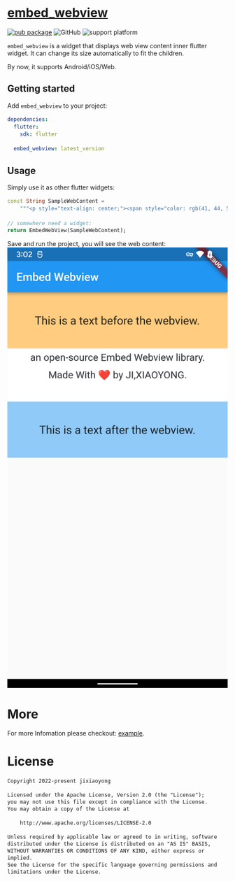 # [embed_webview](https://github.com/jixiaoyong/embed_webview)

[![pub package](https://shields.io/pub/v/embed_webview.svg?style=flat&color=brightgreen)](https://pub.dev/packages/embed_webview) ![GitHub](https://img.shields.io/github/license/jixiaoyong/embed_webview?color=brightgreen) ![support platform](https://img.shields.io/badge/support%20platform-Android%7CiOS%7CWeb-brightgreen)

`embed_webview` is a widget that displays web view content inner flutter widget. It can change its size automatically to fit the children.

By now, it supports Android/iOS/Web.



## Getting started

Add `embed_webview` to your project:

```yaml
dependencies:
  flutter:
    sdk: flutter

  embed_webview: latest_version
```

## Usage

Simply use it as other flutter widgets:

```dart
const String SampleWebContent =
    """<p style="text-align: center;"><span style="color: rgb(41, 44, 50); font-size: 19px;">an&nbsp;open-source&nbsp;Embed&nbsp;Webview&nbsp;library.</span></p><p style="text-align: center;"><span style="color: rgb(41, 44, 50); font-size: 19px;">Made&nbsp;With&nbsp;❤️&nbsp;by&nbsp;JI,XIAOYONG.</span></p><p><br></p>""";

// somewhere need a widget:
return EmbedWebView(SampleWebContent);
```

Save and run the project, you will see the web content:
![](./doc/img/screenshot.png)

# More

For more Infomation please checkout: [example](./example).

# License

```
Copyright 2022-present jixiaoyong

Licensed under the Apache License, Version 2.0 (the "License");
you may not use this file except in compliance with the License.
You may obtain a copy of the License at

    http://www.apache.org/licenses/LICENSE-2.0

Unless required by applicable law or agreed to in writing, software
distributed under the License is distributed on an "AS IS" BASIS,
WITHOUT WARRANTIES OR CONDITIONS OF ANY KIND, either express or implied.
See the License for the specific language governing permissions and
limitations under the License.
```

